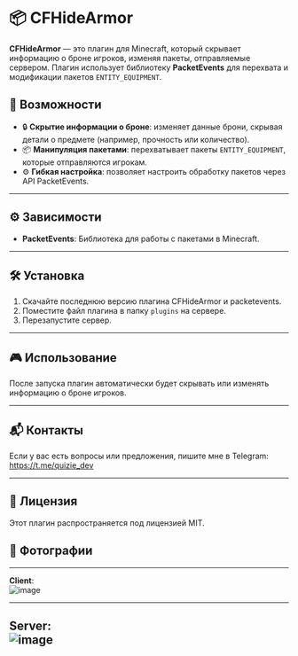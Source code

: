 # 📦 CFHideArmor

**CFHideArmor** — это плагин для Minecraft, который скрывает информацию о броне игроков, изменяя пакеты, отправляемые сервером. Плагин использует библиотеку **PacketEvents** для перехвата и модификации пакетов `ENTITY_EQUIPMENT`.

## 🚀 Возможности
- 🔒 **Скрытие информации о броне**: изменяет данные брони, скрывая детали о предмете (например, прочность или количество).
- 📦 **Манипуляция пакетами**: перехватывает пакеты `ENTITY_EQUIPMENT`, которые отправляются игрокам.
- ⚙️ **Гибкая настройка**: позволяет настроить обработку пакетов через API PacketEvents.

---

## ⚙️ Зависимости
- **PacketEvents**: Библиотека для работы с пакетами в Minecraft.

---

## 🛠️ Установка
1. Скачайте последнюю версию плагина CFHideArmor и packetevents.
2. Поместите файл плагина в папку `plugins` на сервере.
3. Перезапустите сервер.

---

## 🎮 Использование
После запуска плагин автоматически будет скрывать или изменять информацию о броне игроков.

---

## 📬 Контакты
Если у вас есть вопросы или предложения, пишите мне в Telegram: https://t.me/quizie_dev

---

## 📜 Лицензия
Этот плагин распространяется под лицензией MIT.

## 🎥 Фотографии

---
**Client**: <br>
![image](https://github.com/user-attachments/assets/588a3320-a052-4fac-b220-d013036ce126)

---
**Server**: <br>
![image](https://github.com/user-attachments/assets/052ae53e-d57e-41df-ac94-bfea8ac8b65b)
---
